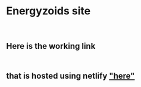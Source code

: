 # Energyzoids site
<br/><h2>Here is the working link<h2/><br/>that is hosted using netlify ["here"](https://energyzoids-event.netlify.app/)
